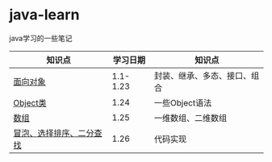 # java-learn
java学习的一些笔记

| 知识点       | 学习日期 | 知识点                       |
| ------------ | -------- | ---------------------------- |
| [面向对象](https://github.com/Yuuting/java-learn/blob/main/%E9%9D%A2%E5%90%91%E5%AF%B9%E8%B1%A1.md) | 1.1-1.23 | 封装、继承、多态、接口、组合 |
| [Object类](https://github.com/Yuuting/java-learn/blob/main/object.md) | 1.24     | 一些Object语法               |
| [数组](https://github.com/Yuuting/java-learn/blob/main/%E6%95%B0%E7%BB%84.md)         | 1.25     | 一维数组、二维数组           |
| [冒泡、选择排序、二分查找](https://github.com/Yuuting/java-learn/blob/main/%E6%95%B0%E7%BB%84%E6%8E%92%E5%BA%8F%E6%9F%A5%E6%89%BE.md)         | 1.26     | 代码实现        |
